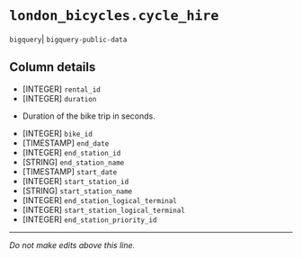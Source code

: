 # `london_bicycles.cycle_hire`
`bigquery`| `bigquery-public-data`

## Column details
* [INTEGER]   `rental_id`
* [INTEGER]   `duration`
 - Duration of the bike trip in seconds.
* [INTEGER]   `bike_id`
* [TIMESTAMP] `end_date`
* [INTEGER]   `end_station_id`
* [STRING]    `end_station_name`
* [TIMESTAMP] `start_date`
* [INTEGER]   `start_station_id`
* [STRING]    `start_station_name`
* [INTEGER]   `end_station_logical_terminal`
* [INTEGER]   `start_station_logical_terminal`
* [INTEGER]   `end_station_priority_id`

-------------------------------------------------------------------------------
*Do not make edits above this line.*
